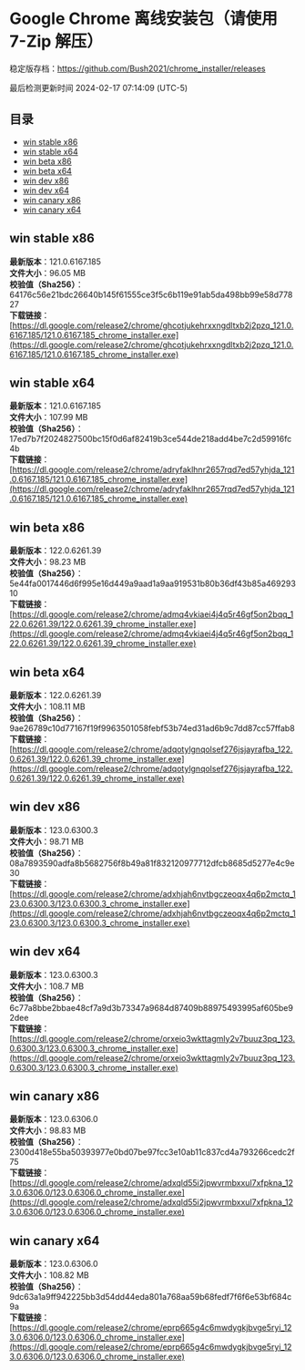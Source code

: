 # Google Chrome 离线安装包（请使用 7-Zip 解压）
稳定版存档：<https://github.com/Bush2021/chrome_installer/releases>

最后检测更新时间
2024-02-17 07:14:09 (UTC-5)


## 目录
* [win stable x86](https://github.com/Bush2021/chrome_installer?tab=readme-ov-file#win-stable-x86)
* [win stable x64](https://github.com/Bush2021/chrome_installer?tab=readme-ov-file#win-stable-x64)
* [win beta x86](https://github.com/Bush2021/chrome_installer?tab=readme-ov-file#win-beta-x86)
* [win beta x64](https://github.com/Bush2021/chrome_installer?tab=readme-ov-file#win-beta-x64)
* [win dev x86](https://github.com/Bush2021/chrome_installer?tab=readme-ov-file#win-dev-x86)
* [win dev x64](https://github.com/Bush2021/chrome_installer?tab=readme-ov-file#win-dev-x64)
* [win canary x86](https://github.com/Bush2021/chrome_installer?tab=readme-ov-file#win-canary-x86)
* [win canary x64](https://github.com/Bush2021/chrome_installer?tab=readme-ov-file#win-canary-x64)

## win stable x86
**最新版本**：121.0.6167.185  
**文件大小**：96.05 MB  
**校验值（Sha256）**：64176c56e21bdc26640b145f61555ce3f5c6b119e91ab5da498bb99e58d77827  
**下载链接**：[https://dl.google.com/release2/chrome/ghcotjukehrxxngdltxb2j2pzq_121.0.6167.185/121.0.6167.185_chrome_installer.exe](https://dl.google.com/release2/chrome/ghcotjukehrxxngdltxb2j2pzq_121.0.6167.185/121.0.6167.185_chrome_installer.exe)  

## win stable x64
**最新版本**：121.0.6167.185  
**文件大小**：107.99 MB  
**校验值（Sha256）**：17ed7b7f2024827500bc15f0d6af82419b3ce544de218add4be7c2d59916fc4b  
**下载链接**：[https://dl.google.com/release2/chrome/adryfaklhnr2657rqd7ed57yhjda_121.0.6167.185/121.0.6167.185_chrome_installer.exe](https://dl.google.com/release2/chrome/adryfaklhnr2657rqd7ed57yhjda_121.0.6167.185/121.0.6167.185_chrome_installer.exe)  

## win beta x86
**最新版本**：122.0.6261.39  
**文件大小**：98.23 MB  
**校验值（Sha256）**：5e44fa0017446d6f995e16d449a9aad1a9aa919531b80b36df43b85a46929310  
**下载链接**：[https://dl.google.com/release2/chrome/admq4vkiaei4j4q5r46gf5on2bqq_122.0.6261.39/122.0.6261.39_chrome_installer.exe](https://dl.google.com/release2/chrome/admq4vkiaei4j4q5r46gf5on2bqq_122.0.6261.39/122.0.6261.39_chrome_installer.exe)  

## win beta x64
**最新版本**：122.0.6261.39  
**文件大小**：108.11 MB  
**校验值（Sha256）**：9ae26789c10d77167f19f9963501058febf53b74ed31ad6b9c7dd87cc57ffab8  
**下载链接**：[https://dl.google.com/release2/chrome/adqotylgnqolsef276jsjayrafba_122.0.6261.39/122.0.6261.39_chrome_installer.exe](https://dl.google.com/release2/chrome/adqotylgnqolsef276jsjayrafba_122.0.6261.39/122.0.6261.39_chrome_installer.exe)  

## win dev x86
**最新版本**：123.0.6300.3  
**文件大小**：98.71 MB  
**校验值（Sha256）**：08a7893590adfa8b5682756f8b49a81f832120977712dfcb8685d5277e4c9e30  
**下载链接**：[https://dl.google.com/release2/chrome/adxhjah6nvtbgczeoqx4q6p2mctq_123.0.6300.3/123.0.6300.3_chrome_installer.exe](https://dl.google.com/release2/chrome/adxhjah6nvtbgczeoqx4q6p2mctq_123.0.6300.3/123.0.6300.3_chrome_installer.exe)  

## win dev x64
**最新版本**：123.0.6300.3  
**文件大小**：108.7 MB  
**校验值（Sha256）**：6c77a8bbe2bbae48cf7a9d3b73347a9684d87409b88975493995af605be92dee  
**下载链接**：[https://dl.google.com/release2/chrome/orxeio3wkttagmly2v7buuz3pq_123.0.6300.3/123.0.6300.3_chrome_installer.exe](https://dl.google.com/release2/chrome/orxeio3wkttagmly2v7buuz3pq_123.0.6300.3/123.0.6300.3_chrome_installer.exe)  

## win canary x86
**最新版本**：123.0.6306.0  
**文件大小**：98.83 MB  
**校验值（Sha256）**：2300d418e55ba50393977e0bd07be97fcc3e10ab11c837cd4a793266cedc2f75  
**下载链接**：[https://dl.google.com/release2/chrome/adxqld55i2jpwvrmbxxul7xfpkna_123.0.6306.0/123.0.6306.0_chrome_installer.exe](https://dl.google.com/release2/chrome/adxqld55i2jpwvrmbxxul7xfpkna_123.0.6306.0/123.0.6306.0_chrome_installer.exe)  

## win canary x64
**最新版本**：123.0.6306.0  
**文件大小**：108.82 MB  
**校验值（Sha256）**：9dc63a1a9ff942225bb3d54dd44eda801a768aa59b68fedf7f6f6e53bf684c9a  
**下载链接**：[https://dl.google.com/release2/chrome/eprp665g4c6mwdygkjbvge5ryi_123.0.6306.0/123.0.6306.0_chrome_installer.exe](https://dl.google.com/release2/chrome/eprp665g4c6mwdygkjbvge5ryi_123.0.6306.0/123.0.6306.0_chrome_installer.exe)  

